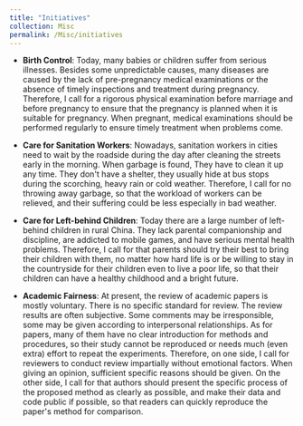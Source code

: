```yaml
---
title: "Initiatives"
collection: Misc
permalink: /Misc/initiatives
---
```

* **Birth Control**: Today, many babies or children  suffer from serious illnesses. Besides some unpredictable causes, many diseases are caused by the lack of pre-pregnancy medical examinations or the absence of timely inspections and treatment during pregnancy. Therefore, I call for a rigorous physical examination before marriage and before pregnancy to ensure that the pregnancy is planned when it is suitable for pregnancy. When pregnant, medical examinations should be performed regularly to ensure timely treatment when problems come.

* **Care for Sanitation Workers**: Nowadays, sanitation workers in cities need to wait by the roadside during the day after cleaning the streets early in the morning. When garbage is found, They have to clean it up any time. They don't have a shelter, they usually hide at bus stops during the scorching, heavy rain or cold weather. Therefore, I call for no throwing away garbage, so that the workload of workers can be relieved, and their suffering could be less especially in bad weather.

* **Care for Left-behind Children**: Today there are a large number of left-behind children in rural China. They lack parental companionship and discipline, are addicted to mobile games, and have serious mental health problems. Therefore, I call for that parents should try their best to bring their children with them, no matter how hard life is or be willing to stay in the countryside for their children even to live a poor life, so that their children can have a healthy childhood and a bright future.

* **Academic Fairness**: At present, the review of academic papers is mostly voluntary. There is no specific standard for review. The review results are often subjective. Some comments may be irresponsible, some may be given according to interpersonal relationships. As for papers, many of them have no clear introduction for methods and procedures, so their study cannot be reproduced or needs much (even extra) effort to repeat the experiments.  Therefore, on one side, I call for reviewers to conduct review impartially without emotional factors. When giving an opinion, sufficient specific reasons should be given. On the other side, I call for that authors should present the specific process of the proposed method as clearly as possible, and make their data and code public if possible, so that readers can quickly reproduce the paper's method for comparison.